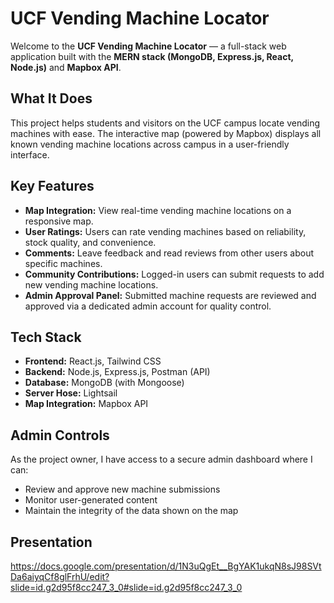 # UCF Vending Machine Locator

Welcome to the **UCF Vending Machine Locator** — a full-stack web application built with the **MERN stack (MongoDB, Express.js, React, Node.js)** and **Mapbox API**.

## What It Does

This project helps students and visitors on the UCF campus locate vending machines with ease. The interactive map (powered by Mapbox) displays all known vending machine locations across campus in a user-friendly interface.

## Key Features

- **Map Integration:** View real-time vending machine locations on a responsive map.
- **User Ratings:** Users can rate vending machines based on reliability, stock quality, and convenience.
- **Comments:** Leave feedback and read reviews from other users about specific machines.
- **Community Contributions:** Logged-in users can submit requests to add new vending machine locations.
- **Admin Approval Panel:** Submitted machine requests are reviewed and approved via a dedicated admin account for quality control.

## Tech Stack

- **Frontend:** React.js, Tailwind CSS
- **Backend:** Node.js, Express.js, Postman (API)
- **Database:** MongoDB (with Mongoose)
- **Server Hose:** Lightsail
- **Map Integration:** Mapbox API

## Admin Controls

As the project owner, I have access to a secure admin dashboard where I can:
- Review and approve new machine submissions
- Monitor user-generated content
- Maintain the integrity of the data shown on the map

## Presentation

https://docs.google.com/presentation/d/1N3uQgEt__BgYAK1ukqN8sJ98SVtDa6aiyqCf8glFrhU/edit?slide=id.g2d95f8cc247_3_0#slide=id.g2d95f8cc247_3_0
